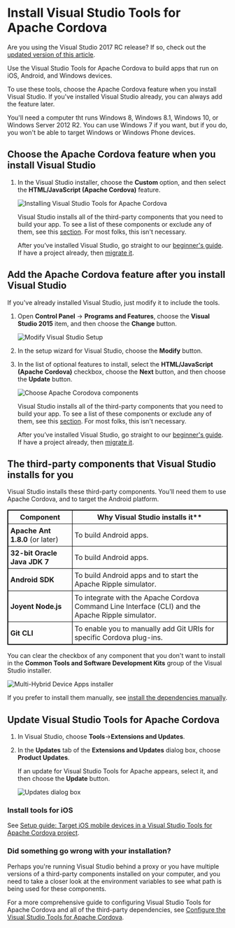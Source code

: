 <properties
   pageTitle="Install Visual Studio Tools for Apache Cordova | Cordova"
   description="description"
   services="na"
   documentationCenter=""
   author="jmatthiesen"
   tags=""/>
<tags ms.technology="cordova" ms.prod="visual-studio-dev14"
   ms.service="na"
   ms.devlang="javascript"
   ms.topic="article"
   ms.tgt_pltfrm="mobile-multiple"
   ms.workload="na"
   ms.date="09/10/2015"
   ms.author="jomatthi"/>
# Install Visual Studio Tools for Apache Cordova

Are you using the Visual Studio 2017 RC release? If so, check out the [updated version of this article](../getting-started-2017/vs-taco-2017-install.md).

Use the Visual Studio Tools for Apache Cordova to build apps that run on iOS, Android, and Windows devices.

To use these tools, choose the Apache Cordova feature when you install Visual Studio. If you've installed Visual Studio already, you can always add the feature later.

You'll need a computer tht runs Windows 8, Windows 8.1, Windows 10, or Windows Server 2012 R2. You can use  Windows 7 if you want, but if you do, you won't be able to target Windows or Windows Phone devices.

## <a id="install"></a>Choose the Apache Cordova feature when you install Visual Studio

1.	In the Visual Studio installer, choose the **Custom** option, and then select the **HTML/JavaScript (Apache Cordova)** feature.

    ![Installing Visual Studio Tools for Apache Cordova](media/install-vs-tools-apache-cordova/install-tools.png)

    Visual Studio installs all of the third-party components that you need to build your app. To see a list of these components or exclude any of them, see this [section](#choose). For most folks, this isn't necessary.

    After you’ve installed Visual Studio, go straight to our [beginner's guide](get-started-first-mobile-app.md). If have a project already, then [migrate it](migrate-to-vs2015.md).

## Add the Apache Cordova feature after you install Visual Studio
If you've already installed Visual Studio, just modify it to include the tools.

1.	Open **Control Panel** -> **Programs and Features**, choose the **Visual Studio 2015** item, and then choose the **Change** button.

    ![Modify Visual Studio Setup](media/install-vs-tools-apache-cordova/modify-setup-2.png)

2.	In the setup wizard for Visual Studio, choose the **Modify** button.

3. In the list of optional features to install, select the **HTML/JavaScript (Apache Cordova)** checkbox, choose the **Next** button, and then choose the **Update** button.

    ![Choose Apache Corodova components](media/install-vs-tools-apache-cordova/modify-setup.png)

    Visual Studio installs all of the third-party components that you need to build your app. To see a list of these components or exclude any of them, see this [section](#choose). For most folks, this isn't necessary.

    After you’ve installed Visual Studio, go straight to our [beginner's guide](get-started-first-mobile-app.md). If have a project already, then [migrate it](migrate-to-vs2015.md).

## <a id="choose"></a>The third-party components that Visual Studio installs for you

Visual Studio installs these third-party components. You'll need them to use Apache Cordova, and to target the Android platform.

<style>
    table, th, td {
        border: 1px solid black;
        border-collapse: collapse;
    }
    th, td {
        padding: 5px;
    }
</style>
<table>

<tbody>
    <tr>
        <th><strong>Component</strong></th>
        <th><strong>Why Visual Studio installs it**</th>
    </tr>
    <tr>
        <td><strong>Apache Ant 1.8.0</strong> (or later)</td>
        <td>To build Android apps.</td>
    </tr>
    <tr>
        <td><strong>32-bit Oracle Java JDK 7</strong></td>
        <td>To build Android apps.</td>
    </tr>
    <tr>
        <td><strong>Android SDK</strong></td>
        <td>To build Android apps and to start the Apache Ripple simulator.</td>
    </tr>
    <tr>
        <td><strong>Joyent Node.js</strong></td>
        <td>To integrate with the Apache Cordova Command Line Interface (CLI) and the Apache Ripple simulator.</td>
    </tr>
    <tr>
        <td><strong>Git CLI</strong></td>
        <td>To enable you to manually add Git URIs for specific Cordova plug-ins.</td>
    </tr>
</tbody>
</table>

You can clear the checkbox of any component that you don't want to install in the **Common Tools and Software Development Kits** group of the Visual Studio installer.

![Multi-Hybrid Device Apps installer](media/install-vs-tools-apache-cordova/IC816239.png)

If you prefer to install them manually, see [install the dependencies manually](configure-vs-tools-apache-cordova.md#ThirdParty).

## Update Visual Studio Tools for Apache Cordova

1. In Visual Studio, choose **Tools**->**Extensions and Updates**.
2. In the **Updates** tab of the **Extensions and Updates** dialog box, choose **Product Updates**.

   If an update for Visual Studio Tools for Apache appears, select it, and then choose the **Update** button.

   ![Updates dialog box](media/install-vs-tools-apache-cordova/updates.png)

### Install tools for iOS <a name="ios"></a>

See [Setup guide: Target iOS mobile devices in a Visual Studio Tools for Apache Cordova project](ios-guide.md).

### Did something go wrong with your installation? <a name="AdditionalTasks">

Perhaps you're running Visual Studio behind a proxy or you have multiple versions of a third-party components installed on your computer, and you need to take a closer look at the environment variables to see what path is being used for these components.

For a more comprehensive guide to configuring Visual Studio Tools for Apache Cordova and all of the third-party dependencies, see [Configure the Visual Studio Tools for Apache Cordova](configure-vs-tools-apache-cordova.md).
